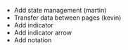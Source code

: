 - Add state management (martin)
- Transfer data between pages (kevin)
- Add indicator
- Add indicator arrow
- Add notation
